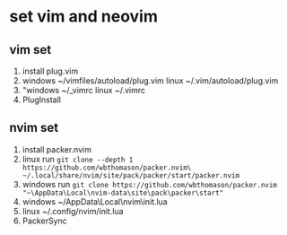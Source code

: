 # set vim and neovim

## vim set
1. install plug.vim
2. windows ~/vimfiles/autoload/plug.vim  linux ~/.vim/autoload/plug.vim
3. "windows ~/_vimrc linux ~/.vimrc
4. PlugInstall
## nvim set
1. install packer.nvim
2. linux     run `git clone --depth 1 https://github.com/wbthomason/packer.nvim\ ~/.local/share/nvim/site/pack/packer/start/packer.nvim`
3. windows   run `git clone https://github.com/wbthomason/packer.nvim "~\AppData\Local\nvim-data\site\pack\packer\start"`
4. windows   ~/AppData\Local\nvim\init.lua
5. linux     ~/.config/nvim/init.lua
6. PackerSync

